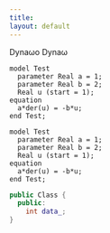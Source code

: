 ```yaml
---
title:
layout: default
---
```


Dyna&#969;o
Dyna&omega;

```modelica
model Test
  parameter Real a = 1;
  parameter Real b = 2;
  Real u (start = 1);
equation
  a*der(u) = -b*u;
end Test;
```

~~~modelica
model Test
  parameter Real a = 1;
  parameter Real b = 2;
  Real u (start = 1);
equation
  a*der(u) = -b*u;
end Test;
~~~

```cpp
public Class {
  public:
    int data_;
}
```
